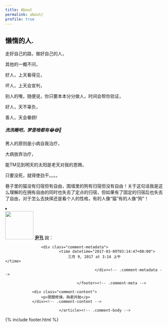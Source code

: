 ```yaml
---
title: About
permalink: about/
profile: true
---
```


## 懒惰的人.

走好自己的路，做好自己的人，

其他的一概不问，

好人，上天看得见，

坏人，上天会宣判，

别人的嘴，随便说，你只要本本分分做人，时间会帮你验证，

好人，天不辜负，

善人，天会眷顾!

##### 洗洗睡吧，梦里啥都有😂😅🤣

男人的原则是小病自我治疗，

大病放弃治疗，

能TM见到明天的太阳是老天对我的恩赐，

只要没死，就得使劲干。。。。

巷子里的猫没有归宿但有自由，围墙里的狗有归宿但没有自由！关于这句话我是这么理解的在拥有自由的同时也失去了定点的归宿，但如果有了固定的归宿后也失去了自由，对于怎么去抉择还是看个人的性格，有的人像“猫”有的人像“狗”！
<li id="comment-41" class="comment odd alt thread-odd thread-alt depth-1">
			<article id="div-comment-41" class="comment-body">
				<footer class="comment-meta">
					<div class="comment-author vcard">
						<img alt='' src='https://hbw.me/assets/images/avatars@2x.png' height='90' width='90' />						<b class="fn"><a href='http://ejsoon.win' rel='external nofollow' class='url'>尹卂</a></b> <span class="says">說：</span>					</div><!-- .comment-author -->

					<div class="comment-metadata">
							<time datetime="2017-03-09T03:14:47+00:00">
								三月 9, 2017 at 3:14 上午							</time>
						
											</div><!-- .comment-metadata -->

									</footer><!-- .comment-meta -->

				<div class="comment-content">
					<p>閉關修煉，與君共勉</p>
				</div><!-- .comment-content -->

							</article><!-- .comment-body -->
</li><!-- #comment-## -->

{% include footer.html %}
